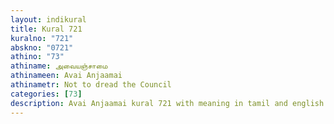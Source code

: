 ```yaml
---
layout: indikural
title: Kural 721
kuralno: "721"
abskno: "0721"
athino: "73"
athiname: அவையஞ்சாமை
athinameen: Avai Anjaamai
athinametr: Not to dread the Council
categories: [73]
description: Avai Anjaamai kural 721 with meaning in tamil and english 
---
```


